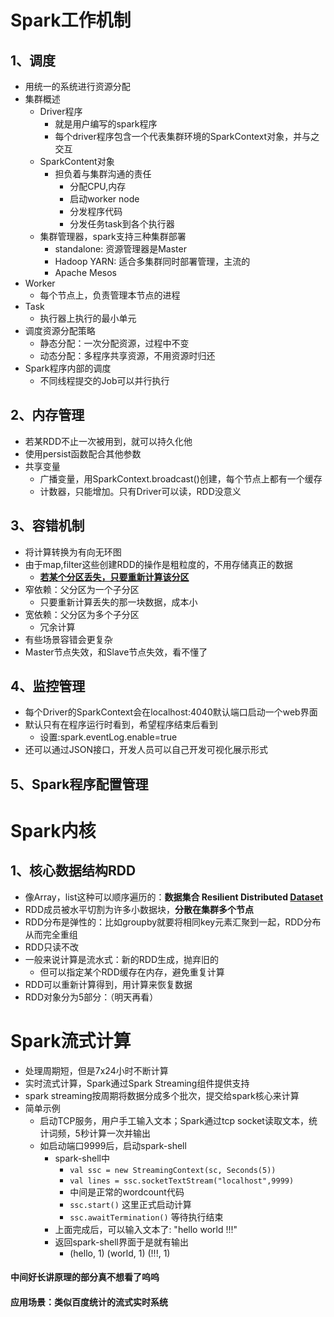 # Spark工作机制

## 1、调度

- 用统一的系统进行资源分配
- 集群概述
  - Driver程序
    - 就是用户编写的spark程序
    - 每个driver程序包含一个代表集群环境的SparkContext对象，并与之交互
  - SparkContent对象
    - 担负着与集群沟通的责任
      - 分配CPU,内存
      - 启动worker node
      - 分发程序代码
      - 分发任务task到各个执行器
  - 集群管理器，spark支持三种集群部署
    - standalone: 资源管理器是Master
    - Hadoop YARN: 适合多集群同时部署管理，主流的
    - Apache Mesos
- Worker
  - 每个节点上，负责管理本节点的进程
- Task
  - 执行器上执行的最小单元
- 调度资源分配策略
  - 静态分配：一次分配资源，过程中不变
  - 动态分配：多程序共享资源，不用资源时归还
- Spark程序内部的调度
  - 不同线程提交的Job可以并行执行

## 2、内存管理

- 若某RDD不止一次被用到，就可以持久化他
- 使用persist函数配合其他参数
- 共享变量
  - 广播变量，用SparkContext.broadcast()创建，每个节点上都有一个缓存
  - 计数器，只能增加。只有Driver可以读，RDD没意义

## 3、容错机制

- 将计算转换为有向无环图
- 由于map,filter这些创建RDD的操作是粗粒度的，不用存储真正的数据
  - **<u>若某个分区丢失，只要重新计算该分区</u>**
- 窄依赖：父分区为一个子分区
  - 只要重新计算丢失的那一块数据，成本小
- 宽依赖：父分区为多个子分区
  - 冗余计算
- 有些场景容错会更复杂
- Master节点失效，和Slave节点失效，看不懂了

## 4、监控管理

- 每个Driver的SparkContext会在localhost:4040默认端口启动一个web界面
- 默认只有在程序运行时看到，希望程序结束后看到
  - 设置:spark.eventLog.enable=true
- 还可以通过JSON接口，开发人员可以自己开发可视化展示形式

## 5、Spark程序配置管理



# Spark内核

## 1、核心数据结构RDD

- 像Array，list这种可以顺序遍历的：**数据集合 Resilient Distributed <u>Dataset</u>**
- RDD成员被水平切割为许多小数据块，**分散在集群多个节点**
- RDD分布是弹性的：比如groupby就要将相同key元素汇聚到一起，RDD分布从而完全重组
- RDD只读不改
- 一般来说计算是流水式：新的RDD生成，抛弃旧的
  - 但可以指定某个RDD缓存在内存，避免重复计算
- RDD可以重新计算得到，用计算来恢复数据
- RDD对象分为5部分：（明天再看）





# Spark流式计算

- 处理周期短，但是7x24小时不断计算
- 实时流式计算，Spark通过Spark Streaming组件提供支持
- spark streaming按周期将数据分成多个批次，提交给spark核心来计算
- 简单示例
  - 启动TCP服务，用户手工输入文本；Spark通过tcp socket读取文本，统计词频，5秒计算一次并输出
  - 如启动端口9999后，启动spark-shell
    - spark-shell中
      - `val ssc = new StreamingContext(sc, Seconds(5))`
      - `val lines = ssc.socketTextStream("localhost",9999)`
      - 中间是正常的wordcount代码
      - `ssc.start()` 这里正式启动计算
      - `ssc.awaitTermination()` 等待执行结束
    - 上面完成后，可以输入文本了: "hello world !!!"
    - 返回spark-shell界面于是就有输出
      - (hello, 1)  (world, 1)  (!!!, 1)

#### 中间好长讲原理的部分真不想看了呜呜

#### 应用场景：类似百度统计的流式实时系统

























